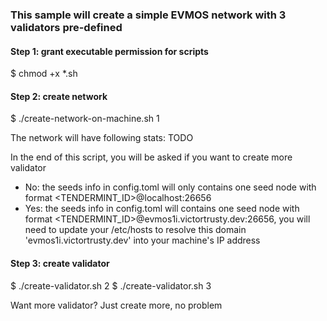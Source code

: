 ### This sample will create a simple EVMOS network with 3 validators pre-defined

#### Step 1: grant executable permission for scripts
$ chmod +x *.sh

#### Step 2: create network
$ ./create-network-on-machine.sh 1

The network will have following stats:
TODO

In the end of this script, you will be asked if you want to create more validator
- No: the seeds info in config.toml will only contains one seed node with format <TENDERMINT_ID>@localhost:26656
- Yes: the seeds info in config.toml will contains one seed node with format <TENDERMINT_ID>@evmos1i.victortrusty.dev:26656, you will need to update your /etc/hosts to resolve this domain 'evmos1i.victortrusty.dev' into your machine's IP address

#### Step 3: create validator
$ ./create-validator.sh 2
$ ./create-validator.sh 3

Want more validator? Just create more, no problem